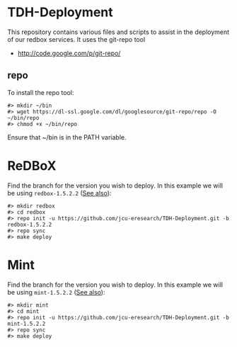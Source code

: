 TDH-Deployment
====

This repository contains various files and scripts to assist in the deployment
of our redbox services. It uses the git-repo tool 
* http://code.google.com/p/git-repo/

repo
----
To install the repo tool:

	#> mkdir ~/bin
	#> wget https://dl-ssl.google.com/dl/googlesource/git-repo/repo -O ~/bin/repo
	#> chmod +x ~/bin/repo

Ensure that ~/bin is in the PATH variable.

ReDBoX
====
Find the branch for the version you wish to deploy. In this example we will be 
using `redbox-1.5.2.2` ([See also](https://github.com/jcu-eresearch/TDH-Research-Data-Catalogue/blob/master/README.md)):

	#> mkdir redbox
	#> cd redbox
	#> repo init -u https://github.com/jcu-eresearch/TDH-Deployment.git -b redbox-1.5.2.2
	#> repo sync
	#> make deploy

Mint
====
Find the branch for the version you wish to deploy. In this example we will be 
using `mint-1.5.2.2` ([See also](https://github.com/jcu-eresearch/TDH-Name-Authority/blob/master/README.md)):

	#> mkdir mint
	#> cd mint
	#> repo init -u https://github.com/jcu-eresearch/TDH-Deployment.git -b mint-1.5.2.2
	#> repo sync
	#> make deploy



